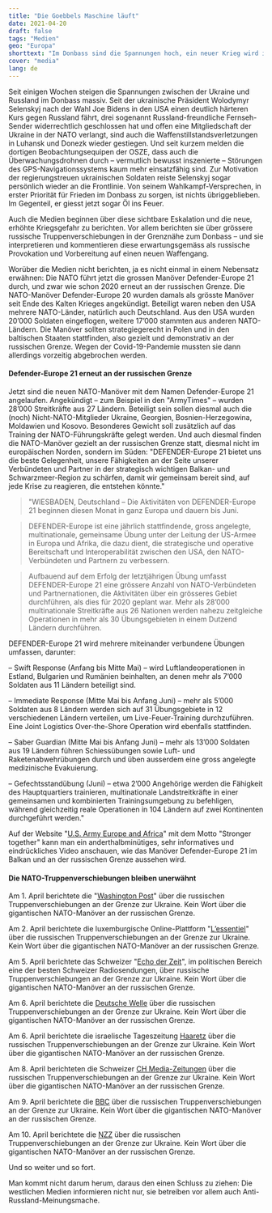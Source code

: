 ```yaml
---
title: "Die Goebbels Maschine läuft"
date: 2021-04-20
draft: false
tags: "Medien"
geo: "Europa"
shorttext: "Im Donbass sind die Spannungen hoch, ein neuer Krieg wird immer wahrscheinlicher. Doch die Medien informieren bewusst einseitig."
cover: "media"
lang: de
---
```


Seit einigen Wochen steigen die Spannungen zwischen der Ukraine und Russland im Donbass massiv. Seit der ukrainische Präsident Wolodymyr Selenskyj nach der Wahl Joe Bidens in den USA einen deutlich härteren Kurs gegen Russland fährt, drei sogenannt Russland-freundliche Fernseh-Sender widerrechtlich geschlossen hat und offen eine Mitgliedschaft der Ukraine in der NATO verlangt, sind auch die Waffenstillstandsverletzungen in Luhansk und Donezk wieder gestiegen. Und seit kurzem melden die dortigen Beobachtungsequipen der OSZE, dass auch die Überwachungsdrohnen durch – vermutlich bewusst inszenierte – Störungen des GPS-Navigationssystems kaum mehr einsatzfähig sind. Zur Motivation der regierungstreuen ukrainischen Soldaten reiste Selenskyj sogar persönlich wieder an die Frontlinie. Von seinem Wahlkampf-Versprechen, in erster Priorität für Frieden im Donbass zu sorgen, ist nichts übriggeblieben. Im Gegenteil, er giesst jetzt sogar Öl ins Feuer.

Auch die Medien beginnen über diese sichtbare Eskalation und die neue, erhöhte Kriegsgefahr zu berichten. Vor allem berichten sie über grössere russische Truppenverschiebungen in der Grenznähe zum Donbass – und sie interpretieren und kommentieren diese erwartungsgemäss als russische Provokation und Vorbereitung auf einen neuen Waffengang.

Worüber die Medien nicht berichten, ja es nicht einmal in einem Nebensatz erwähnen: Die NATO führt jetzt die grossen Manöver Defender-Europe 21 durch, und zwar wie schon 2020 erneut an der russischen Grenze. Die NATO-Manöver Defender-Europe 20 wurden damals als grösste Manöver seit Ende des Kalten Krieges angekündigt. Beteiligt waren neben den USA mehrere NATO-Länder, natürlich auch Deutschland. Aus den USA wurden 20’000 Soldaten eingeflogen, weitere 17’000 stammten aus anderen NATO-Ländern. Die Manöver sollten strategiegerecht in Polen und in den baltischen Staaten stattfinden, also gezielt und demonstrativ an der russischen Grenze. Wegen der Covid-19-Pandemie mussten sie dann allerdings vorzeitig abgebrochen werden.

#### Defender-Europe 21 erneut an der russischen Grenze

Jetzt sind die neuen NATO-Manöver mit dem Namen Defender-Europe 21 angelaufen. Angekündigt – zum Beispiel in den "ArmyTimes" – wurden 28’000 Streitkräfte aus 27 Ländern. Beteiligt sein sollen diesmal auch die (noch) Nicht-NATO-Mitglieder Ukraine, Georgien, Bosnien-Herzegowina, Moldawien und Kosovo. Besonderes Gewicht soll zusätzlich auf das Training der NATO-Führungskräfte gelegt werden. Und auch diesmal finden die NATO-Manöver gezielt an der russischen Grenze statt, diesmal nicht im europäischen Norden, sondern im Süden: "DEFENDER-Europe 21 bietet uns die beste Gelegenheit, unsere Fähigkeiten an der Seite unserer Verbündeten und Partner in der strategisch wichtigen Balkan- und Schwarzmeer-Region zu schärfen, damit wir gemeinsam bereit sind, auf jede Krise zu reagieren, die entstehen könnte."

> "WIESBADEN, Deutschland – Die Aktivitäten von DEFENDER-Europe 21 beginnen diesen Monat in ganz Europa und dauern bis Juni.

> DEFENDER-Europe ist eine jährlich stattfindende, gross angelegte, multinationale, gemeinsame Übung unter der Leitung der US-Armee in Europa und Afrika, die dazu dient, die strategische und operative Bereitschaft und Interoperabilität zwischen den USA, den NATO-Verbündeten und Partnern zu verbessern.

> Aufbauend auf dem Erfolg der letztjährigen Übung umfasst DEFENDER-Europe 21 eine grössere Anzahl von NATO-Verbündeten und Partnernationen, die Aktivitäten über ein grösseres Gebiet durchführen, als dies für 2020 geplant war. Mehr als 28’000 multinationale Streitkräfte aus 26 Nationen werden nahezu zeitgleiche Operationen in mehr als 30 Übungsgebieten in einem Dutzend Ländern durchführen.

DEFENDER-Europe 21 wird mehrere miteinander verbundene Übungen umfassen, darunter:

  – Swift Response (Anfang bis Mitte Mai) – wird Luftlandeoperationen in Estland, Bulgarien und Rumänien beinhalten, an denen mehr als 7’000 Soldaten aus 11 Ländern beteiligt sind.

  – Immediate Response (Mitte Mai bis Anfang Juni) – mehr als 5’000 Soldaten aus 8 Ländern werden sich auf 31 Übungsgebiete in 12 verschiedenen Ländern verteilen, um Live-Feuer-Training durchzuführen. Eine Joint Logistics Over-the-Shore Operation wird ebenfalls stattfinden.

  – Saber Guardian (Mitte Mai bis Anfang Juni) – mehr als 13’000 Soldaten aus 19 Ländern führen Schiessübungen sowie Luft- und Raketenabwehrübungen durch und üben ausserdem eine gross angelegte medizinische Evakuierung.

  – Gefechtsstandübung (Juni) – etwa 2’000 Angehörige werden die Fähigkeit des Hauptquartiers trainieren, multinationale Landstreitkräfte in einer gemeinsamen und kombinierten Trainingsumgebung zu befehligen, während gleichzeitig reale Operationen in 104 Ländern auf zwei Kontinenten durchgeführt werden."

Auf der Website "[U.S. Army Europe and Africa](https://www.europeafrica.army.mil/Newsroom/D-Day/D-Day-Facts/videoid/787260/ "DDay Facts")" mit dem Motto "Stronger together" kann man ein anderthalbminütiges, sehr informatives und eindrückliches Video anschauen, wie das Manöver Defender-Europe 21 im Balkan und an der russischen Grenze aussehen wird.

#### Die NATO-Truppenverschiebungen bleiben unerwähnt

Am 1. April berichtete die "[Washington Post](https://www.washingtonpost.com/opinions/2021/04/01/how-russias-military-activity-near-ukraine-is-poised-test-biden-administration/ "How Russia’s military activity near Ukraine is poised to test the Biden administration")" über die russischen Truppenverschiebungen an der Grenze zur Ukraine. Kein Wort über die gigantischen NATO-Manöver an der russischen Grenze.

Am 2. April berichtete die luxemburgische Online-Plattform "[L’essentiel](http://www.lessentiel.lu/de/news/welt/story/russland-droht-mit-zerstorung-in-ostukraine-21485575 "Russland droht mit Zerstörung in Ostukraine")" über die russischen Truppenverschiebungen an der Grenze zur Ukraine. Kein Wort über die gigantischen NATO-Manöver an der russischen Grenze.

Am 5. April berichtete das Schweizer "[Echo der Zeit](https://www.srf.ch/play/radio/echo-der-zeit/audio/russische-truppen-an-grenze-zur-ukraine-droht-eine-eskalation?id=6f723b72-4474-468d-b53c-6ee295c8eb20 "Russische Truppen an Grenze zur Ukraine - droht eine Eskalation?")", im politischen Bereich eine der besten Schweizer Radiosendungen, über russische Truppenverschiebungen an der Grenze zur Ukraine. Kein Wort über die gigantischen NATO-Manöver an der russischen Grenze.

Am 6. April berichtete die [Deutsche Welle](https://www.dw.com/de/russische-truppen-an-der-grenze-zur-ukraine-machtdemonstration-oder-bevorstehende-invasion/a-57112211 "Russische Truppen an der Grenze zur Ukraine: Machtdemonstration oder bevorstehende Invasion?") über die russischen Truppenverschiebungen an der Grenze zur Ukraine. Kein Wort über die gigantischen NATO-Manöver an der russischen Grenze.

Am 6. April berichtete die israelische Tageszeitung [Haaretz](https://www.haaretz.com/world-news/ukraine-calls-for-path-into-nato-after-russia-masses-troops-1.9686698?utm_source=mailchimp&utm_medium=content&utm_campaign=haaretz-news&utm_content=af7bc5a819 "Ukraine Calls for Path Into NATO After Russia Masses Troops") über die russischen Truppenverschiebungen an der Grenze zur Ukraine. Kein Wort über die gigantischen NATO-Manöver an der russischen Grenze.

Am 8. April berichteten die Schweizer [CH Media-Zeitungen](https://www.luzernerzeitung.ch/international/interview-zuercher-russland-experte-ueber-den-truppenaufmarsch-an-der-grenze-zur-ukraine-putin-testet-den-westen-ld.2123160 "Zürcher Russland-Experte über den Truppenaufmarsch an der Grenze zur Ukraine") über die russischen Truppenverschiebungen an der Grenze zur Ukraine. Kein Wort über die gigantischen NATO-Manöver an der russischen Grenze.

Am 9. April berichtete die [BBC](https://www.bbc.com/news/world-europe-56678665 "Ukraine conflict: Moscow could defend Russia-backed rebels") über die russischen Truppenverschiebungen an der Grenze zur Ukraine. Kein Wort über die gigantischen NATO-Manöver an der russischen Grenze.

Am 10. April berichtete die [NZZ](https://www.nzz.ch/international/russland-und-ukraine-kalkuel-mit-kriegsgefahr-im-donbass-ld.1611142 "Russland droht der Ukraine mit Krieg und lässt weitere Truppen aufmarschieren") über die russischen Truppenverschiebungen an der Grenze zur Ukraine. Kein Wort über die gigantischen NATO-Manöver an der russischen Grenze.

Und so weiter und so fort.

Man kommt nicht darum herum, daraus den einen Schluss zu ziehen: Die westlichen Medien informieren nicht nur, sie betreiben vor allem auch Anti-Russland-Meinungsmache.


